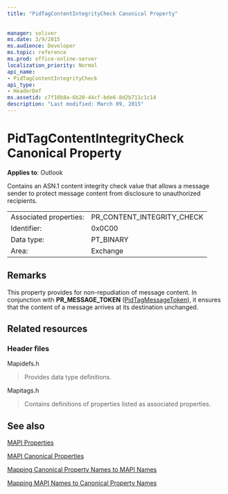```yaml
---
title: "PidTagContentIntegrityCheck Canonical Property"
 
 
manager: soliver
ms.date: 3/9/2015
ms.audience: Developer
ms.topic: reference
ms.prod: office-online-server
localization_priority: Normal
api_name:
- PidTagContentIntegrityCheck
api_type:
- HeaderDef
ms.assetid: c7f10b8a-6b20-44cf-bde6-8d2b711c1c14
description: "Last modified: March 09, 2015"
---
```


# PidTagContentIntegrityCheck Canonical Property

  
  
**Applies to**: Outlook 
  
Contains an ASN.1 content integrity check value that allows a message sender to protect message content from disclosure to unauthorized recipients.
  
|||
|:-----|:-----|
|Associated properties:  <br/> |PR_CONTENT_INTEGRITY_CHECK  <br/> |
|Identifier:  <br/> |0x0C00  <br/> |
|Data type:  <br/> |PT_BINARY  <br/> |
|Area:  <br/> |Exchange  <br/> |
   
## Remarks

This property provides for non-repudiation of message content. In conjunction with **PR_MESSAGE_TOKEN** ([PidTagMessageToken](pidtagmessagetoken-canonical-property.md)), it ensures that the content of a message arrives at its destination unchanged.
  
## Related resources

### Header files

Mapidefs.h
  
> Provides data type definitions.
    
Mapitags.h
  
> Contains definitions of properties listed as associated properties.
    
## See also



[MAPI Properties](mapi-properties.md)
  
[MAPI Canonical Properties](mapi-canonical-properties.md)
  
[Mapping Canonical Property Names to MAPI Names](mapping-canonical-property-names-to-mapi-names.md)
  
[Mapping MAPI Names to Canonical Property Names](mapping-mapi-names-to-canonical-property-names.md)

